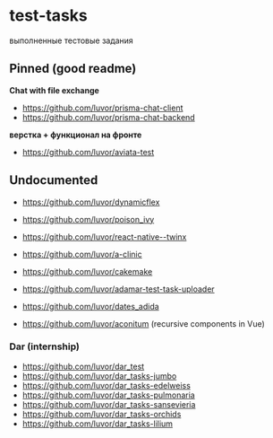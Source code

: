 # test-tasks
выполненные тестовые задания

## Pinned (good readme)
**Chat with file exchange**
- https://github.com/luvor/prisma-chat-client
- https://github.com/luvor/prisma-chat-backend

**верстка + функционал на фронте**
- https://github.com/luvor/aviata-test

## Undocumented
- https://github.com/luvor/dynamicflex
- https://github.com/luvor/poison_ivy
- https://github.com/luvor/react-native--twinx
- https://github.com/luvor/a-clinic
- https://github.com/luvor/cakemake
- https://github.com/luvor/adamar-test-task-uploader
- https://github.com/luvor/dates_adida

- https://github.com/luvor/aconitum (recursive components in Vue)
### Dar (internship)
- https://github.com/luvor/dar_test
- https://github.com/luvor/dar_tasks-jumbo
- https://github.com/luvor/dar_tasks-edelweiss
- https://github.com/luvor/dar_tasks-pulmonaria
- https://github.com/luvor/dar_tasks-sansevieria
- https://github.com/luvor/dar_tasks-orchids
- https://github.com/luvor/dar_tasks-lilium
